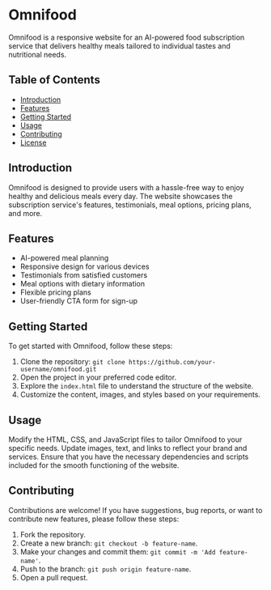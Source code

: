 # Omnifood

Omnifood is a responsive website for an AI-powered food subscription service that delivers healthy meals tailored to individual tastes and nutritional needs.

## Table of Contents
- [Introduction](#introduction)
- [Features](#features)
- [Getting Started](#getting-started)
- [Usage](#usage)
- [Contributing](#contributing)
- [License](#license)

## Introduction

Omnifood is designed to provide users with a hassle-free way to enjoy healthy and delicious meals every day. The website showcases the subscription service's features, testimonials, meal options, pricing plans, and more.

## Features

- AI-powered meal planning
- Responsive design for various devices
- Testimonials from satisfied customers
- Meal options with dietary information
- Flexible pricing plans
- User-friendly CTA form for sign-up

## Getting Started

To get started with Omnifood, follow these steps:

1. Clone the repository: `git clone https://github.com/your-username/omnifood.git`
2. Open the project in your preferred code editor.
3. Explore the `index.html` file to understand the structure of the website.
4. Customize the content, images, and styles based on your requirements.

## Usage

Modify the HTML, CSS, and JavaScript files to tailor Omnifood to your specific needs. Update images, text, and links to reflect your brand and services. Ensure that you have the necessary dependencies and scripts included for the smooth functioning of the website.

## Contributing

Contributions are welcome! If you have suggestions, bug reports, or want to contribute new features, please follow these steps:

1. Fork the repository.
2. Create a new branch: `git checkout -b feature-name`.
3. Make your changes and commit them: `git commit -m 'Add feature-name'`.
4. Push to the branch: `git push origin feature-name`.
5. Open a pull request.
